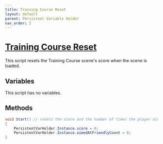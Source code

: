 ```yaml
---
title: Training Course Reset
layout: default
parent: Persistent Variable Holder
nav_order: 2
---
```


# [Training Course Reset](https://github.com/joshberger5/Temptare/blob/second/Assets/TrainingCourseReset.cs)
This script resets the Training Course scene's score when the scene is loaded.

## Variables
This script has no variables.

## Methods
```csharp
void Start() // resets the score and the number of times the player aimed at a friendly on startup of the TrainingCourse scene
{
    PersistentVarHolder.Instance.score = 0;
    PersistentVarHolder.Instance.aimedAtFriendlyCount = 0;
}
```

